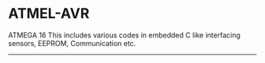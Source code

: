 # ATMEL-AVR
ATMEGA 16
This includes various codes in embedded C like interfacing sensors, EEPROM, Communication etc.
 *********************************************************************************************
